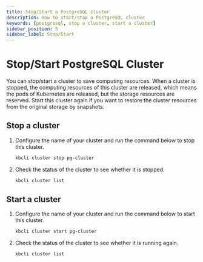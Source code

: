 ```yaml
---
title: Stop/Start a PostgreSQL cluster
description: How to start/stop a PostgreSQL cluster
keywords: [postgresql, stop a cluster, start a cluster]
sidebar_position: 5
sidebar_label: Stop/Start
---
```


# Stop/Start PostgreSQL Cluster

You can stop/start a cluster to save computing resources. When a cluster is stopped, the computing resources of this cluster are released, which means the pods of Kubernetes are released, but the storage resources are reserved. Start this cluster again if you want to restore the cluster resources from the original storage by snapshots.

## Stop a cluster

1. Configure the name of your cluster and run the command below to stop this cluster.

   ```bash
   kbcli cluster stop pg-cluster
   ```

2. Check the status of the cluster to see whether it is stopped.

    ```bash
    kbcli cluster list
    ```

## Start a cluster

1. Configure the name of your cluster and run the command below to start this cluster.

   ```bash
   kbcli cluster start pg-cluster
   ```

2. Check the status of the cluster to see whether it is running again.

    ```bash
    kbcli cluster list
    ```
